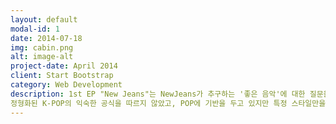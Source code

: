 ```yaml
---
layout: default
modal-id: 1
date: 2014-07-18
img: cabin.png
alt: image-alt
project-date: April 2014
client: Start Bootstrap
category: Web Development
description: 1st EP "New Jeans"는 NewJeans가 추구하는 '좋은 음악'에 대한 질문을 던진다. 
정형화된 K-POP의 익숙한 공식을 따르지 않았고, POP에 기반을 두고 있지만 특정 스타일만을 고수하지 않았다. 어디서든 편하게 들을 수 있는 세련된 이지리스닝 팝을 추구하는 동시에 과장 없는 자연스러운 사운드 엔지니어링으로 NewJeans 멤버들 본연의 목소리를 살리는 프로듀싱을 진행했다.
---
```


